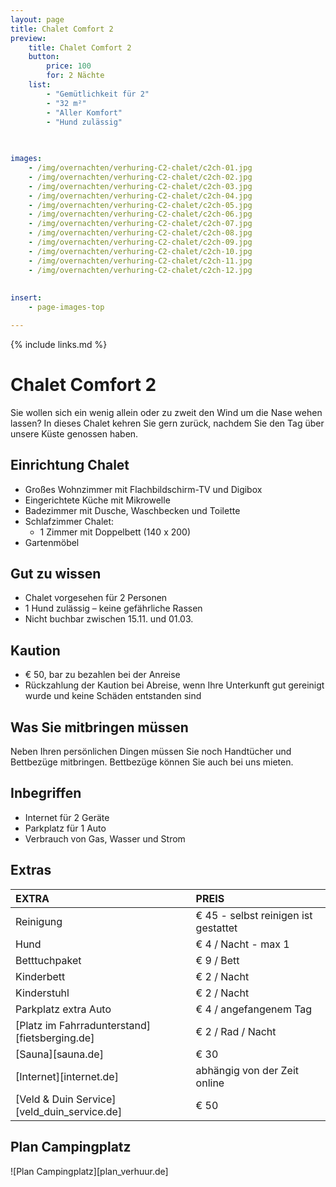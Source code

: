 ```yaml
---
layout: page
title: Chalet Comfort 2 
preview: 
    title: Chalet Comfort 2
    button:
        price: 100
        for: 2 Nächte
    list:
        - "Gemütlichkeit für 2"
        - "32 m²"
        - "Aller Komfort"
        - "Hund zulässig"
       
       

images:
    - /img/overnachten/verhuring-C2-chalet/c2ch-01.jpg
    - /img/overnachten/verhuring-C2-chalet/c2ch-02.jpg
    - /img/overnachten/verhuring-C2-chalet/c2ch-03.jpg
    - /img/overnachten/verhuring-C2-chalet/c2ch-04.jpg
    - /img/overnachten/verhuring-C2-chalet/c2ch-05.jpg
    - /img/overnachten/verhuring-C2-chalet/c2ch-06.jpg
    - /img/overnachten/verhuring-C2-chalet/c2ch-07.jpg
    - /img/overnachten/verhuring-C2-chalet/c2ch-08.jpg
    - /img/overnachten/verhuring-C2-chalet/c2ch-09.jpg
    - /img/overnachten/verhuring-C2-chalet/c2ch-10.jpg
    - /img/overnachten/verhuring-C2-chalet/c2ch-11.jpg
    - /img/overnachten/verhuring-C2-chalet/c2ch-12.jpg
    
    
insert:
    - page-images-top

---
```


{% include links.md %}

# Chalet Comfort 2 

Sie wollen sich ein wenig allein oder zu zweit den Wind um die Nase wehen lassen? In dieses Chalet kehren Sie gern zurück, nachdem Sie den Tag über unsere Küste genossen haben.

## Einrichtung Chalet

- Großes Wohnzimmer mit Flachbildschirm-TV und Digibox
- Eingerichtete Küche mit Mikrowelle
- Badezimmer mit Dusche, Waschbecken und Toilette
- Schlafzimmer Chalet:
    - 1 Zimmer mit Doppelbett (140 x 200)
- Gartenmöbel
    
## Gut zu wissen

- Chalet vorgesehen für 2 Personen
- 1 Hund zulässig – keine gefährliche Rassen
- Nicht buchbar zwischen 15.11. und 01.03.

## Kaution

- € 50, bar zu bezahlen bei der Anreise
- Rückzahlung der Kaution bei Abreise, wenn Ihre Unterkunft gut gereinigt wurde und keine Schäden entstanden sind

## Was Sie mitbringen müssen
Neben Ihren persönlichen Dingen müssen Sie noch Handtücher und Bettbezüge mitbringen.
Bettbezüge können Sie auch bei uns mieten.

## Inbegriffen
- Internet für 2 Geräte
- Parkplatz für 1 Auto
- Verbrauch von Gas, Wasser und Strom 


## Extras

EXTRA               | PREIS 
:-------------------|:-----------|
Reinigung          | € 45 - selbst reinigen ist gestattet
Hund                | € 4 / Nacht - max 1
Betttuchpaket         | € 9 / Bett
Kinderbett           | € 2 / Nacht
Kinderstuhl         | € 2 / Nacht
Parkplatz extra Auto  | € 4 / angefangenem Tag
[Platz im Fahrradunterstand][fietsberging.de]| € 2 / Rad / Nacht
[Sauna][sauna.de]   | € 30
[Internet][internet.de]| abhängig von der Zeit online
[Veld & Duin Service][veld_duin_service.de]| € 50


## Plan Campingplatz

![Plan Campingplatz][plan_verhuur.de]